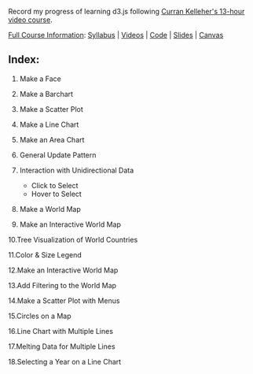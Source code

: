 Record my progress of learning d3.js following [Curran Kelleher's 13-hour video course](https://youtu.be/_8V5o2UHG0E).

[Full Course Information](https://curran.github.io/dataviz-course-2018/):
[Syllabus](https://curran.github.io/dataviz-course-2018/syllabus.html) | [Videos](https://www.youtube.com/watch?v=4e3NF8ez95w&list=PL9yYRbwpkykvOXrZumtZWbuaXWHvjD8gi) | [Code](https://vizhub.com/curran) | [Slides](https://drive.google.com/drive/folders/1COIzQ2HNdegDRl2DSrwbliktSFksdE3m?usp=sharing) | [Canvas](https://canvas.wpi.edu/courses/11859)


## Index:

1. Make a Face

2. Make a Barchart

3. Make a Scatter Plot

4. Make a Line Chart

5. Make an Area Chart

6. General Update Pattern

7. Interaction with Unidirectional Data 
    * Click to Select
    * Hover to Select

8. Make a World Map

9. Make an Interactive World Map

10.Tree Visualization of World Countries

11.Color & Size Legend

12.Make an Interactive World Map

13.Add Filtering to the World Map

14.Make a Scatter Plot with Menus 

15.Circles on a Map

16.Line Chart with Multiple Lines

17.Melting Data for Multiple Lines

18.Selecting a Year on a Line Chart

